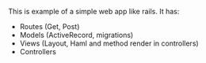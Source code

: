 This is example of a simple web app like rails.
It has:
  - Routes (Get, Post)
  - Models (ActiveRecord, migrations)
  - Views (Layout, Haml and method render in controllers)
  - Controllers